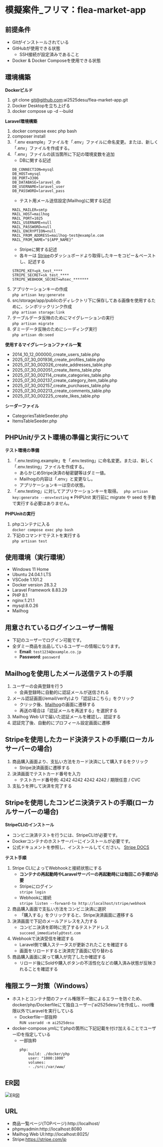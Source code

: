 # 模擬案件_フリマ：flea-market-app

## 前提条件
- Gitがインストールされている
- GitHubが使用できる状態
    - SSH接続が設定済みであること
- Docker & Docker Composeを使用できる状態

## 環境構築

**Dockerビルド**
1. git clone git@github.com:ai2525desu/flea-market-app.git
2. Docker Desktopを立ち上げる
3. docker compose up -d --build

**Laravel環境構築**
1. docker compose exec php bash
2. composer install
3. 「.env example」ファイルを「.env」ファイルに命名変更。または、新しく「.env」ファイルを作成する。
4. 「.env」ファイルの該当箇所に下記の環境変数を追加
    * DBに関する記述
    ```
    DB_CONNECTION=mysql
    DB_HOST=mysql
    DB_PORT=3306
    DB_DATABASE=laravel_db
    DB_USERNAME=laravel_user
    DB_PASSWORD=laravel_pass
    ```
    * テスト用メール送信設定(Mailhog)に関する記述
    ```
    MAIL_MAILER=smtp
    MAIL_HOST=mailhog
    MAIL_PORT=1025
    MAIL_USERNAME=null
    MAIL_PASSWORD=null
    MAIL_ENCRYPTION=null
    MAIL_FROM_ADDRESS=mailhog-test@example.com
    MAIL_FROM_NAME="${APP_NAME}"
    ```
    * Stripeに関する記述
     - 各キーは [Stripe](https://stripe.com/jp)のダッシュボードより取得したキーをコピー＆ペーストし、記述する
    ```
    STRIPE_KEY=pk_test_****
    STRIPE_SECRET=sk_test_****
    STRIPE_WEBHOOK_SECRET=whsec_*******
    ```
5. アプリケーションキーの作成<br>
    ``` php artisan key:generate ```
6. src/storage/app/publicのディレクトリ下に保存してある画像を使用するために、シンボリックリンク作成<br>
    ``` php artisan storage:link ```
7. テーブルデータ反映のためにマイグレーションの実行<br>
    ``` php artisan migrate ```
8. ダミーデータ反映のためにシーディング実行<br>
    ``` php artisan db:seed ```

**使用するマイグレーションファイル一覧**
* 2014_10_12_000000_create_users_table.php
* 2025_07_30_001936_create_profiles_table.php
* 2025_07_30_002026_create_addresses_table.php
* 2025_07_30_002051_create_items_table.php
* 2025_07_30_002114_create_categories_table.php
* 2025_07_30_002137_create_category_item_table.php
* 2025_07_30_002157_create_purchases_table.php
* 2025_07_30_002213_create_comments_table.php
* 2025_07_30_002225_create_likes_table.php

**シーダーファイル**
* CategoriesTableSeeder.php
* ItemsTableSeeder.php

## PHPUnit/テスト環境の準備と実行について
**テスト環境の準備**
1. 「.env.testing.example」を「.env.testing」に命名変更。または、新しく「.env.testing」ファイルを作成する。
    - あらかじめStripe決済の秘密鍵等はダミー値。
    - Mailhogの内容は「.env」と変更なし。
    - アプリケーションキーは空の状態。
2. 「.env.testing」に対してアプリケーションキーを取得。
    ``` php artisan key:generate --env=testing```
※ PHPUnit 実行前に migrate や seed を手動で実行する必要はありません。

**PHPUnitの実行**
1. phpコンテナに入る<br>
    ``` docker compose exec php bash ```
2. 下記のコマンドでテストを実行する<br>
    ``` php artisan test ```


## 使用環境（実行環境）
- Windows 11 Home
- Ubuntu 24.04.1 LTS
- VSCode 1.101.2
- Docker version 28.3.2
- Laravel Framework 8.83.29
- PHP 8.1
- nginx:1.21.1
- mysql:8.0.26
- Mailhog

## 用意されているログインユーザー情報
- 下記のユーザーでログイン可能です。
- 全ダミー商品を出品しているユーザーの情報になります。
    - **Email**: `test1234@example.co.jp`  
    - **Password**: `password`

## Mailhogを使用したメール送信テストの手順
1. ユーザーの会員登録を行う
    - 会員登録時に自動的に認証メールが送信される
2. メール認証画面(/email/verify)より「認証はこちら」をクリック
    - クリック後、[Mailhog](http://localhost:8025/)の画面に遷移する
    - 再送の場合は「認証メールを再送する」を選択する
3. Mailhog Web UIで届いた認証メールを確認し、認証する
4. 認証完了後、自動的にプロフィール設定画面に遷移

## Stripeを使用したカード決済テストの手順(ローカルサーバーの場合)
1. 商品購入画面より、支払い方法をカード決済にして購入するをクリック
    - Stripe決済画面に遷移する
2. 決済画面でテストカード番号を入力
    - テストカード番号例: 4242 4242 4242 4242 / 期限任意 / CVC
3. 支払うを押して決済を完了する

## Stripeを使用したコンビニ決済テストの手順(ローカルサーバーの場合)
**StripeCLIのインストール**
- コンビニ決済テストを行うには、StripeCLIが必要です。
- Dockerコンテナのホストサーバーにインストールが必要です。
- 公式ドキュメントを参照し、インストールしてください。
    [Stripe DOCS](https://docs.stripe.com/)

**テスト手順**
1. Stripe CLIによってWebhookと接続状態にする
    - **コンテナの再起動時やLaravelサーバーの再起動時には毎回この手順が必要**
    - Stripeにログイン<br>
        ``` stripe login ```
    - Webhookに接続<br>
        ``` stripe listen --forward-to http://localhost/stripe/webhook ```
2. 商品購入画面で支払い方法をコンビニ決済に選択
    - 「購入する」をクリックすると、Stripe決済画面に遷移する
3. 決済画面で下記のメールアドレスを入力する
    - コンビニ決済を即時に完了するテストアドレス<br>
        ``` succeed_immediately@test.com ```
4. Webhookで決済受信を確認する
    - Laravel側で購入ステータスが更新されたことを確認する
    - 画面をリロードすると決済完了画面に切り替わる
5. 商品購入画面に戻って購入が完了したか確認する
    - リロード後にSoldや購入ボタンの不活性化などの購入済み状態が反映されることを確認する


## 権限エラー対策（Windows）
* ホストとコンテナ間のファイル権限不一致によるエラーを防ぐため、docker/php/Dockerfileにて独自ユーザー('ai2525desu')を作成し、root権限以外でLaravelを実行している
    - Dockerfile一部抜粋<br>
    ```RUN useradd -m ai2525desu```
* docker-compose.ymlにてphpの箇所に下記記載を付け加えることでユーザーIDを指定している
    - 一部抜粋
        ```
        php:
            build: ./docker/php
            user: "1000:1000"
            volumes:
            - ./src:/var/www/
        ```

## ER図
![ER図](flea-market-app.png)

## URL
* 商品一覧ページ(TOPページ):http://localhost/
* phpmyadmin:http://localhost:8080
* Mailhog Web UI:http://localhost:8025/
* Stripe:https://stripe.com/jp
